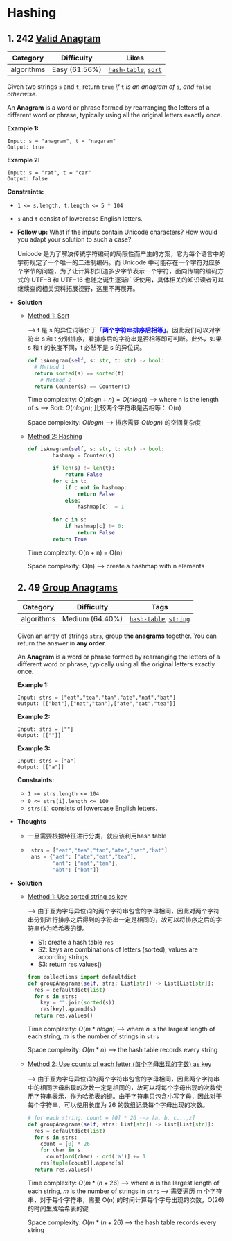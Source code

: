 # Hashing

## 1. 242 [Valid Anagram](https://leetcode.com/problems/valid-anagram/description/)

|  Category  |  Difficulty   |                            Likes                             |
| :--------: | :-----------: | :----------------------------------------------------------: |
| algorithms | Easy (61.56%) | [`hash-table`](https://leetcode.com/tag/hash-table); [`sort`](https://leetcode.com/tag/sort) |

Given two strings `s` and `t`, return `true` *if* `t` *is an anagram of* `s`*, and* `false` *otherwise*.

An **Anagram** is a word or phrase formed by rearranging the letters of a different word or phrase, typically using all the original letters exactly once.

**Example 1:**

```
Input: s = "anagram", t = "nagaram"
Output: true
```

**Example 2:**

```
Input: s = "rat", t = "car"
Output: false
```

**Constraints:**

- `1 <= s.length, t.length <= 5 * 104`
- `s` and `t` consist of lowercase English letters.

- **Follow up:** What if the inputs contain Unicode characters? How would you adapt your solution to such a case? 

  Unicode 是为了解决传统字符编码的局限性而产生的方案，它为每个语言中的字符规定了一个唯一的二进制编码。而 Unicode 中可能存在一个字符对应多个字节的问题，为了让计算机知道多少字节表示一个字符，面向传输的编码方式的 UTF−8 和 UTF−16 也随之诞生逐渐广泛使用，具体相关的知识读者可以继续查阅相关资料拓展视野，这里不再展开。


- **Solution**

  - <u>Method 1: Sort</u> 

    --> t 是 s 的异位词等价于<font color=blue>「**两个字符串排序后相等」**</font>。因此我们可以对字符串 s 和 t 分别排序，看排序后的字符串是否相等即可判断。此外，如果 s 和 t 的长度不同，t 必然不是 s 的异位词。

    ```python
    def isAnagram(self, s: str, t: str) -> bool:
      # Method 1
      return sorted(s) == sorted(t)
    	# Method 2
      return Counter(s) == Counter(t)
    ```

    Time complexity: $O(nlogn + n) = O(nlogn)$ --> where n is the length of s --> Sort: $O(nlogn)$; 比较两个字符串是否相等： O(n)

    Space complexity: $O(logn)$ --> 排序需要 $O(logn)$ 的空间复杂度

  - <u>Method 2: Hashing</u>

    ```python
    def isAnagram(self, s: str, t: str) -> bool:
            hashmap = Counter(s)
    
            if len(s) != len(t):
                return False
            for c in t:
                if c not in hashmap:
                    return False
                else:
                    hashmap[c] -= 1
            
            for c in s:
                if hashmap[c] != 0:
                    return False
            return True    
    ```

    Time complexity: O(n + n) = O(n)

    Space complexity: O(n) --> create a hashmap with n elements

  ## 2. 49 [Group Anagrams](https://leetcode.com/problems/group-anagrams/description/)

  |  Category  |   Difficulty    |                             Tags                             |
  | :--------: | :-------------: | :----------------------------------------------------------: |
  | algorithms | Medium (64.40%) | [`hash-table`](https://leetcode.com/tag/hash-table); [`string`](https://leetcode.com/tag/string) |

  Given an array of strings `strs`, group **the anagrams** together. You can return the answer in **any order**.

  An **Anagram** is a word or phrase formed by rearranging the letters of a different word or phrase, typically using all the original letters exactly once.

  **Example 1:**

  ```
  Input: strs = ["eat","tea","tan","ate","nat","bat"]
  Output: [["bat"],["nat","tan"],["ate","eat","tea"]]
  ```

  **Example 2:**

  ```
  Input: strs = [""]
  Output: [[""]]
  ```

  **Example 3:**

  ```
  Input: strs = ["a"]
  Output: [["a"]]
  ```

  **Constraints:**

  - `1 <= strs.length <= 104`
  - `0 <= strs[i].length <= 100`
  - `strs[i]` consists of lowercase English letters.

- **Thoughts**

  - 一旦需要根据特征进行分类，就应该利用hash table

  - ```python
     strs = ["eat","tea","tan","ate","nat","bat"]
     ans = {"aet": ["ate","eat","tea"],
            "ant": ["nat","tan"],
            "abt": ["bat"]}
    ```

- **Solution**

  - <u>Method 1: Use sorted string as key</u>

    --> 由于互为字母异位词的两个字符串包含的字母相同，因此对两个字符串分别进行排序之后得到的字符串一定是相同的，故可以将排序之后的字符串作为哈希表的键。

    - S1: create a hash table `res`
    - S2: keys are combinations of letters (sorted), values are according strings
    - S3: return res.values()

    ```python
    from collections import defaultdict
    def groupAnagrams(self, strs: List[str]) -> List[List[str]]:
      res = defaultdict(list)
      for s in strs:
        key = "".join(sorted(s))
        res[key].append(s)
      return res.values()
    ```

    Time complexity: $O(m*nlogn)$ --> where $n$ is the largest length of each string, $m$ is the number of strings in `strs`

    Space complexity: $O(m*n)$ --> the hash table records every string

  - <u>Method 2: Use counts of each letter (每个字母出现的字数) as key</u>

    --> 由于互为字母异位词的两个字符串包含的字母相同，因此两个字符串中的相同字母出现的次数一定是相同的，故可以将每个字母出现的次数使用字符串表示，作为哈希表的键。由于字符串只包含小写字母，因此对于每个字符串，可以使用长度为 26 的数组记录每个字母出现的次数。

    ```python
    # for each string: count = [0] * 26 --> [a, b, c...,z]
    def groupAnagrams(self, strs: List[str]) -> List[List[str]]:
      res = defaultdict(list)
      for s in strs:
        count = [0] * 26
        for char in s:
          count[ord(char) - ord('a')] += 1
        res[tuple(count)].append(s)
      return res.values()
    ```

    Time complexity: $O(m*(n+26)$ --> where $n$ is the largest length of each string, $m$ is the number of strings in `strs` --> 需要遍历 m 个字符串，对于每个字符串，需要 O(n) 的时间计算每个字母出现的次数，O(26) 的时间生成哈希表的键

    Space complexity: $O(m*(n+26)$ --> the hash table records every string

    

  